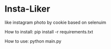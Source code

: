 # Insta-Liker
like instagram photo by cookie
based on selenuim

How to install: pip install -r requirements.txt

How to use: python main.py
